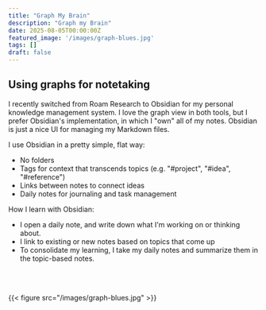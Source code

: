 ```yaml
---
title: "Graph My Brain"
description: "Graph my Brain"
date: 2025-08-05T00:00:00Z
featured_image: '/images/graph-blues.jpg'
tags: []
draft: false
---
```


## Using graphs for notetaking

I recently switched from Roam Research to Obsidian for my personal knowledge management system. I love the graph view in both tools, but I prefer Obsidian's implementation, in which I "own" all of my notes. Obsidian is just a nice UI for managing my Markdown files.

I use Obsidian in a pretty simple, flat way: 

- No folders
- Tags for context that transcends topics (e.g. "#project", "#idea", "#reference")
- Links between notes to connect ideas
- Daily notes for journaling and task management

How I learn with Obsidian:

- I open a daily note, and write down what I'm working on or thinking about.
- I link to existing or new notes based on topics that come up
- To consolidate my learning, I take my daily notes and summarize them in the topic-based notes.  



<br>

<br/>


{{< figure src="/images/graph-blues.jpg" >}}
